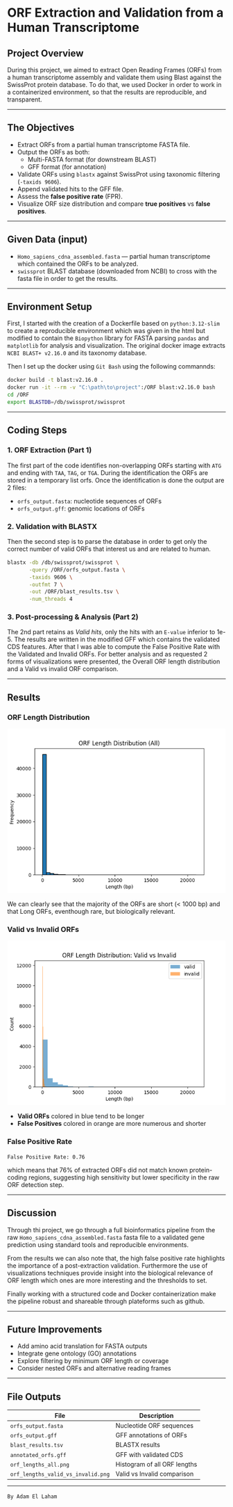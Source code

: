 # ORF Extraction and Validation from a Human Transcriptome

## Project Overview

During this project, we aimed to extract Open Reading Frames (ORFs) from a human transcriptome assembly and validate them using Blast against the SwissProt protein database. To do that, we used Docker in order to work in a containerized environment, so that the results are reproducible, and transparent.

---

## The Objectives

- Extract ORFs from a partial human transcriptome FASTA file.
- Output the ORFs as both:
  - Multi-FASTA format (for downstream BLAST)
  - GFF format (for annotation)
- Validate ORFs using `blastx` against SwissProt using taxonomic filtering (`-taxids 9606`).
- Append validated hits to the GFF file.
- Assess the **false positive rate** (FPR).
- Visualize ORF size distribution and compare **true positives** vs **false positives**.

---

## Given Data (input)

- `Homo_sapiens_cdna_assembled.fasta` — partial human transcriptome which contained the ORFs to be analyzed.
- `swissprot` BLAST database (downloaded from NCBI) to cross with the fasta file in order to get the results.

---

## Environment Setup

First, I started with the creation of a Dockerfile based on `python:3.12-slim` to create a reproducible environment which was given in the html but modified to contain the `Biopython` library for FASTA parsing `pandas` and `matplotlib` for analysis and visualization. The original docker image extracts `NCBI BLAST+ v2.16.0` and its taxonomy database.

Then I set up the docker using `Git Bash` using the following commannds:

```bash
docker build -t blast:v2.16.0 .
docker run -it --rm -v "C:\path\to\project":/ORF blast:v2.16.0 bash
cd /ORF
export BLASTDB=/db/swissprot/swissprot
```

---

## Coding Steps

### 1. ORF Extraction (Part 1)

The first part of the code identifies non-overlapping ORFs starting with `ATG` and ending with `TAA`, `TAG`, or `TGA`. During the identification the ORFs are stored in a temporary list orfs. Once the identification is done the output are 2 files:
  - `orfs_output.fasta`: nucleotide sequences of ORFs
  - `orfs_output.gff`: genomic locations of ORFs

### 2. Validation with BLASTX

Then the second step is to parse the database in order to get only the correct number of valid ORFs that interest us and are related to human.

```bash
blastx -db /db/swissprot/swissprot \
       -query /ORF/orfs_output.fasta \
       -taxids 9606 \
       -outfmt 7 \
       -out /ORF/blast_results.tsv \
       -num_threads 4
```

### 3. Post-processing & Analysis (Part 2)

The 2nd part retains as *Valid hits*, only the hits with an `E-value` inferior to 1e-5. The results are written in the modified GFF which contains the validated CDS features. After that I was able to compute the False Positive Rate with the Validated and Invalid ORFs. For better analysis and as requested 2 forms of visualizations were presented, the Overall ORF length distribution and a Valid vs invalid ORF comparison.

---

## Results

### ORF Length Distribution

![orf_lengths_all](orf_lengths_all.png)

We can clearly see that the majority of the ORFs are short (< 1000 bp) and that Long ORFs, eventhough rare, but biologically relevant.

### Valid vs Invalid ORFs

![orf_lengths_valid_vs_invalid](orf_lengths_valid_vs_invalid.png)

- **Valid ORFs** colored in blue tend to be longer
- **False Positives** colored in orange are more numerous and shorter

### False Positive Rate

```
False Positive Rate: 0.76
```

which means that 76% of extracted ORFs did not match known protein-coding regions, suggesting high sensitivity but lower specificity in the raw ORF detection step.

---

## Discussion

Through thi project, we go through a full bioinformatics pipeline from the raw `Homo_sapiens_cdna_assembled.fasta` fasta file to a validated gene prediction using standard tools and reproducible environments.

From the results we can also note that, the high false positive rate highlights the importance of a post-extraction validation. Furthermore the use of visualizations techniques provide insight into the biological relevance of ORF length which ones are more interesting and the thresholds to set.

Finally working with a structured code and Docker containerization make the pipeline robust and shareable through plateforms such as github.

---

## Future Improvements

- Add amino acid translation for FASTA outputs
- Integrate gene ontology (GO) annotations
- Explore filtering by minimum ORF length or coverage
- Consider nested ORFs and alternative reading frames

---

## File Outputs

| File | Description |
|------|-------------|
| `orfs_output.fasta` | Nucleotide ORF sequences |
| `orfs_output.gff` | GFF annotations of ORFs |
| `blast_results.tsv` | BLASTX results |
| `annotated_orfs.gff` | GFF with validated CDS |
| `orf_lengths_all.png` | Histogram of all ORF lengths |
| `orf_lengths_valid_vs_invalid.png` | Valid vs Invalid comparison |

---

`By Adam El Laham`
